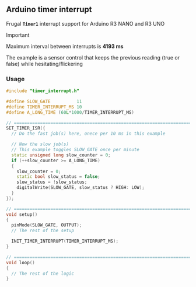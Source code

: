 ## Arduino timer interrupt
Frugal **`Timer1`** interrupt support for Arduino R3 NANO and R3 UNO
> [!IMPORTANT]  
> Maximum interval between interrupts is **4193 ms**

The example is a sensor control that keeps the previous reading (true or false) while hesitating/flickering

### Usage
```C++
#include "timer_interrupt.h"

#define SLOW_GATE          11
#define TIMER_INTERRUPT_MS 10
#define A_LONG_TIME (60L*1000/TIMER_INTERRUPT_MS)

// =============================================================================
SET_TIMER_ISR({
  // Do the fast job(s) here, onece per 10 ms in this example

  // Now the slow job(s)
  // This example toggles SLOW_GATE once per minute
  static unsigned long slow_counter = 0;
  if (++slow_counter >= A_LONG_TIME)
  {
    slow_counter = 0;
    static bool slow_status = false;
    slow_status = !slow_status;
    digitalWrite(SLOW_GATE, slow_status ? HIGH: LOW);
  }
});

// =============================================================================
void setup()
{
  pinMode(SLOW_GATE, OUTPUT);
  // The rest of the setup

  INIT_TIMER_INTERRUPT(TIMER_INTERRUPT_MS);
}

// =============================================================================
void loop()
{
  // The rest of the logic     
}
